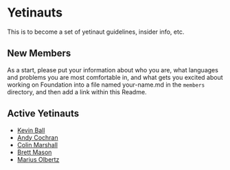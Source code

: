 # Yetinauts

This is to become a set of yetinaut guidelines, insider info, etc.

## New Members
As a start, please put your information about who you are, what languages and problems you are most comfortable in, and what gets you excited about working on Foundation into a file named your-name.md in the `members` directory, and then add a link within this Readme.


## Active Yetinauts

* <a href='members/kevin-ball.md'>Kevin Ball</a>
* <a href='members/andy-cochran.md'>Andy Cochran</a>
* <a href='members/colin-marshall.md'>Colin Marshall</a>
* <a href='members/brett-mason.md'>Brett Mason</a>
* <a href='members/marius-olbertz.md'>Marius Olbertz</a>
